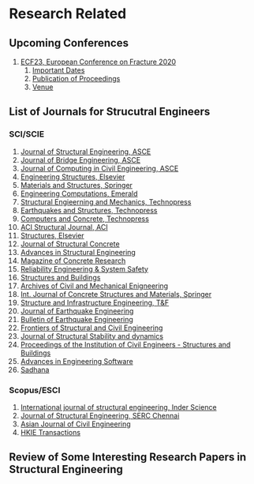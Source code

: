 # Research Related

## Upcoming Conferences

1. [ECF23, European Conference on Fracture 2020](https://www.ecf23.eu/)
	1. [Important Dates](https://www.ecf23.eu/submission/)
	2. [Publication of Proceedings](https://www.ecf23.eu/publications/)
	3. [Venue](https://www.ecf23.eu/venue/)
	
## List of Journals for Strucutral Engineers

### SCI/SCIE

1. [Journal of Structural Engineering, ASCE](https://ascelibrary.org/journal/jsendh)
2. [Journal of Bridge Engineering, ASCE](https://ascelibrary.org/journal/jbenf2)
3. [Journal of Computing in Civil Engineering, ASCE](https://ascelibrary.org/journal/jccee5)
4. [Engineering Structures, Elsevier](https://www.journals.elsevier.com/engineering-structures)
5. [Materials and Structures, Springer](https://link.springer.com/journal/11527)
6. [Engineering Computations, Emerald](https://www.emeraldgrouppublishing.com/products/journals/author_guidelines.htm?id=EC)
7. [Structural Engieerning and Mechanics, Technopress](http://www.techno-press.org/?journal=sem&subpage=3)
8. [Earthquakes and Structures, Technopress](http://www.techno-press.org/?journal=eas&subpage=7)
9. [Computers and Concrete, Technopress](http://www.techno-press.org/?journal=cac&subpage=8)
10. [ACI Structural Journal, ACI](https://www.concrete.org/publications/acistructuraljournal.aspx)
11. [Structures, Elsevier](https://www.journals.elsevier.com/structures)
12. [Journal of Structural Concrete](https://onlinelibrary.wiley.com/journal/17517648)
13. [Advances in Structural Engineering](https://journals.sagepub.com/home/ase)
14. [Magazine of Concrete Research](https://www.icevirtuallibrary.com/toc/jmacr/current)
15. [Reliability Engineering & System Safety](https://www.journals.elsevier.com/reliability-engineering-and-system-safety)
16. [Structures and Buildings]()
17. [Archives of Civil and Mechanical Enigneering]()
18. [Int. Journal of Concrete Structures and Materials, Springer]()
19. [Structure and Infrastructure Engineering, T&F]()
20. [Journal of Earthquake Engineering]()
21. [Bulletin of Earthquake Engineering]()
22. [Frontiers of Structural and Civil Engineering]()
23. [Journal of Structural Stability and dynamics]()
24. [Proceedings of the Institution of Civil Engineers - Structures and Buildings]()
25. [Advances in Engineering Software]()
26. [Sadhana]()

### Scopus/ESCI

1. [International journal of structural engineering, Inder Science]()
2. [Journal of Structural Engineering, SERC Chennai]()
3. [Asian Journal of Civil Engineering]()
4. [HKIE Transactions]()


## Review of Some Interesting Research Papers in Structural Engineering

